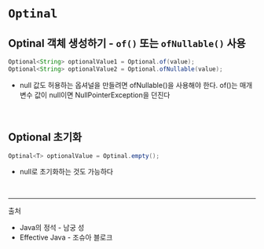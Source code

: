 # ```Optinal```

## Optinal 객체 생성하기 - ```of()``` 또는 ```ofNullable()``` 사용

```java
Optional<String> optionalValue1 = Optional.of(value);
Optional<String> optionalValue2 = Optional.ofNullable(value);
```

- null 값도 허용하는 옵셔널을 만들려면 ofNullable()을 사용해야 한다. of()는 매개변수 값이 null이면 NullPointerException을 던진다

<br/>

## Optional 초기화

```java
Optinal<T> optionalValue = Optinal.empty();
```
- null로 초기화하는 것도 가능하다

<br/>

---

출처 

- Java의 정석 - 남궁 성
- Effective Java - 조슈아 블로크

